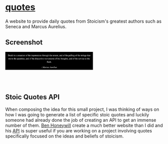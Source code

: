 # [quotes](https://bjaxqq.github.io/quotes)

A website to provide daily quotes from Stoicism's greatest authors such as Seneca and Marcus Aurelius.

## Screenshot

<img align="left" src=".github/assets/quote.png" width="55%" height="55%" /></br></br></br></br></br></br>

## Stoic Quotes API

When composing the idea for this small project, I was thinking of ways on how I was going to generate a list of specific stoic quotes and luckily someone had already done the job of creating an API to get an immense number of them. [Ben Honeywill](https://github.com/benhoneywill) create a much better website than I did and his [API](https://stoic-quotes.com/api/quote) is super useful if you are working on a project involving quotes specifically focused on the ideas and beliefs of stoicism.
